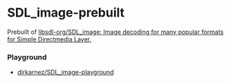 SDL_image-prebuilt
==================
Prebuilt of [libsdl-org/SDL_image: Image decoding for many popular formats for Simple Directmedia Layer.](https://github.com/libsdl-org/SDL_image)

### Playground
- [dirkarnez/SDL_image-playground](https://github.com/dirkarnez/SDL_image-playground)